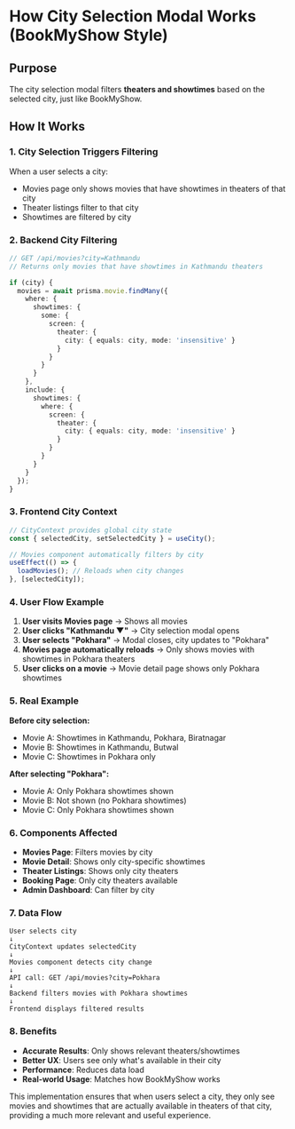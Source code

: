# How City Selection Modal Works (BookMyShow Style)

## Purpose
The city selection modal filters **theaters and showtimes** based on the selected city, just like BookMyShow.

## How It Works

### 1. **City Selection Triggers Filtering**
When a user selects a city:
- Movies page only shows movies that have showtimes in theaters of that city
- Theater listings filter to that city
- Showtimes are filtered by city

### 2. **Backend City Filtering**
```typescript
// GET /api/movies?city=Kathmandu
// Returns only movies that have showtimes in Kathmandu theaters

if (city) {
  movies = await prisma.movie.findMany({
    where: {
      showtimes: {
        some: {
          screen: {
            theater: {
              city: { equals: city, mode: 'insensitive' }
            }
          }
        }
      }
    },
    include: {
      showtimes: {
        where: {
          screen: {
            theater: {
              city: { equals: city, mode: 'insensitive' }
            }
          }
        }
      }
    }
  });
}
```

### 3. **Frontend City Context**
```typescript
// CityContext provides global city state
const { selectedCity, setSelectedCity } = useCity();

// Movies component automatically filters by city
useEffect(() => {
  loadMovies(); // Reloads when city changes
}, [selectedCity]);
```

### 4. **User Flow Example**

1. **User visits Movies page** → Shows all movies
2. **User clicks "Kathmandu ▼"** → City selection modal opens
3. **User selects "Pokhara"** → Modal closes, city updates to "Pokhara"
4. **Movies page automatically reloads** → Only shows movies with showtimes in Pokhara theaters
5. **User clicks on a movie** → Movie detail page shows only Pokhara showtimes

### 5. **Real Example**

**Before city selection:**
- Movie A: Showtimes in Kathmandu, Pokhara, Biratnagar
- Movie B: Showtimes in Kathmandu, Butwal
- Movie C: Showtimes in Pokhara only

**After selecting "Pokhara":**
- Movie A: Only Pokhara showtimes shown
- Movie B: Not shown (no Pokhara showtimes)
- Movie C: Only Pokhara showtimes shown

### 6. **Components Affected**

- **Movies Page**: Filters movies by city
- **Movie Detail**: Shows only city-specific showtimes
- **Theater Listings**: Shows only city theaters
- **Booking Page**: Only city theaters available
- **Admin Dashboard**: Can filter by city

### 7. **Data Flow**

```
User selects city
↓
CityContext updates selectedCity
↓
Movies component detects city change
↓
API call: GET /api/movies?city=Pokhara
↓
Backend filters movies with Pokhara showtimes
↓
Frontend displays filtered results
```

### 8. **Benefits**

- **Accurate Results**: Only shows relevant theaters/showtimes
- **Better UX**: Users see only what's available in their city
- **Performance**: Reduces data load
- **Real-world Usage**: Matches how BookMyShow works

This implementation ensures that when users select a city, they only see movies and showtimes that are actually available in theaters of that city, providing a much more relevant and useful experience.

